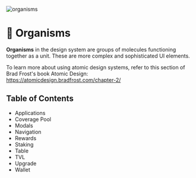 ![organisms](https://user-images.githubusercontent.com/57226633/197232611-0ed1f88e-6f65-4281-a2a3-56853434f05e.png)

# 🏢 Organisms

**Organisms** in the design system are groups of molecules functioning together as a unit. These are more complex and sophisticated UI elements.

To learn more about using atomic design systems, refer to this section of Brad Frost's book Atomic Design: https://atomicdesign.bradfrost.com/chapter-2/

## Table of Contents 
  * Applications
  * Coverage Pool
  * Modals
  * Navigation
  * Rewards
  * Staking
  * Table
  * TVL
  * Upgrade
  * Wallet
